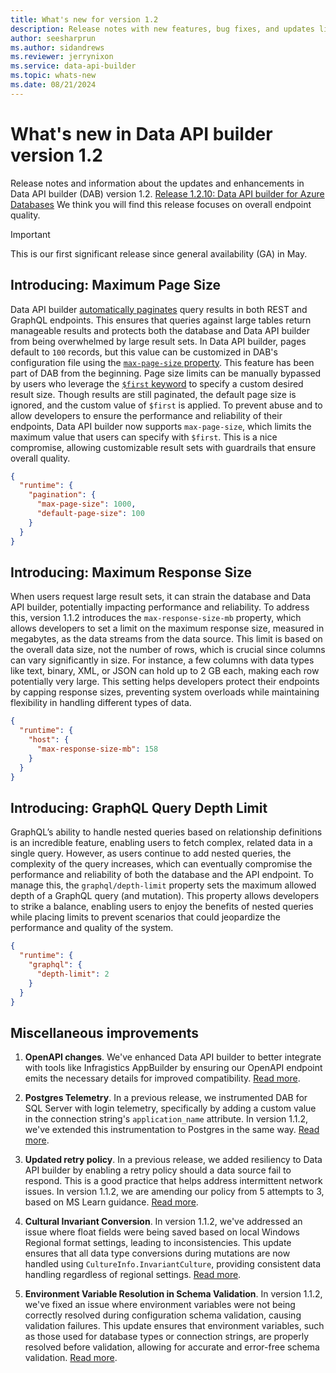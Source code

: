 ```yaml
---
title: What's new for version 1.2
description: Release notes with new features, bug fixes, and updates listed for the Data API builder version 1.2.
author: seesharprun
ms.author: sidandrews
ms.reviewer: jerrynixon
ms.service: data-api-builder
ms.topic: whats-new 
ms.date: 08/21/2024
---
```


# What's new in Data API builder version 1.2

Release notes and information about the updates and enhancements in Data API builder (DAB) version 1.2. [Release 1.2.10: Data API builder for Azure Databases](https://github.com/Azure/data-api-builder/releases/tag/v1.2.10) We think you will find this release focuses on overall endpoint quality. 

> [!IMPORTANT]
> This is our first significant release since general availability (GA) in May.

## Introducing: Maximum Page Size

Data API builder [automatically paginates](https://learn.microsoft.com/en-us/azure/data-api-builder/reference-configuration#pagination-runtime) query results in both REST and GraphQL endpoints. This ensures that queries against large tables return manageable results and protects both the database and Data API builder from being overwhelmed by large result sets. In Data API builder, pages default to `100` records, but this value can be customized in DAB's configuration file using the [`max-page-size` property](https://learn.microsoft.com/en-us/azure/data-api-builder/reference-configuration#default-page-size-pagination-runtime). This feature has been part of DAB from the beginning. Page size limits can be manually bypassed by users who leverage the [`$first` keyword](https://learn.microsoft.com/en-us/azure/data-api-builder/rest#first-and-after) to specify a custom desired result size. Though results are still paginated, the default page size is ignored, and the custom value of `$first` is applied. To prevent abuse and to allow developers to ensure the performance and reliability of their endpoints, Data API builder now supports `max-page-size`, which limits the maximum value that users can specify with `$first`. This is a nice compromise, allowing customizable result sets with guardrails that ensure overall quality.

```json
{
  "runtime": {
    "pagination": {
      "max-page-size": 1000, 
      "default-page-size": 100 
    }
  }
}
```

## Introducing: Maximum Response Size

When users request large result sets, it can strain the database and Data API builder, potentially impacting performance and reliability. To address this, version 1.1.2 introduces the `max-response-size-mb` property, which allows developers to set a limit on the maximum response size, measured in megabytes, as the data streams from the data source. This limit is based on the overall data size, not the number of rows, which is crucial since columns can vary significantly in size. For instance, a few columns with data types like text, binary, XML, or JSON can hold up to 2 GB each, making each row potentially very large. This setting helps developers protect their endpoints by capping response sizes, preventing system overloads while maintaining flexibility in handling different types of data.

```json
{
  "runtime": {
    "host": {
      "max-response-size-mb": 158 
    }
  }
}
```

## Introducing: GraphQL Query Depth Limit

GraphQL’s ability to handle nested queries based on relationship definitions is an incredible feature, enabling users to fetch complex, related data in a single query. However, as users continue to add nested queries, the complexity of the query increases, which can eventually compromise the performance and reliability of both the database and the API endpoint. To manage this, the `graphql/depth-limit` property sets the maximum allowed depth of a GraphQL query (and mutation). This property allows developers to strike a balance, enabling users to enjoy the benefits of nested queries while placing limits to prevent scenarios that could jeopardize the performance and quality of the system.

```json
{
  "runtime": {
    "graphql": {
      "depth-limit": 2
    }
  }
}
```

## Miscellaneous improvements

1. **OpenAPI changes**. We've enhanced Data API builder to better integrate with tools like Infragistics AppBuilder by ensuring our OpenAPI endpoint emits the necessary details for improved compatibility. [Read more](https://github.com/Azure/data-api-builder/issues/2212).

2. **Postgres Telemetry**. In a previous release, we instrumented DAB for SQL Server with login telemetry, specifically by adding a custom value in the connection string's `application_name` attribute. In version 1.1.2, we've extended this instrumentation to Postgres in the same way. [Read more](https://github.com/Azure/data-api-builder/pull/2208).

3. **Updated retry policy**. In a previous release, we added resiliency to Data API builder by enabling a retry policy should a data source fail to respond. This is a good practice that helps address intermittent network issues. In version 1.1.2, we are amending our policy from 5 attempts to 3, based on MS Learn guidance. [Read more](https://github.com/Azure/data-api-builder/pull/2285).

4. **Cultural Invariant Conversion**. In version 1.1.2, we've addressed an issue where float fields were being saved based on local Windows Regional format settings, leading to inconsistencies. This update ensures that all data type conversions during mutations are now handled using `CultureInfo.InvariantCulture`, providing consistent data handling regardless of regional settings. [Read more](https://github.com/Azure/data-api-builder/pull/2316).

5. **Environment Variable Resolution in Schema Validation**. In version 1.1.2, we've fixed an issue where environment variables were not being correctly resolved during configuration schema validation, causing validation failures. This update ensures that environment variables, such as those used for database types or connection strings, are properly resolved before validation, allowing for accurate and error-free schema validation. [Read more](https://github.com/Azure/data-api-builder/pull/2316).